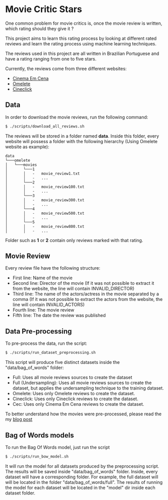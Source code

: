 Movie Critic Stars
===================

One common problem for movie critics is, once the movie review is written, which
rating should they give it ?

This project aims to learn this rating process by looking at different rated
reviews and learn the rating process using machine learning techniques.

The reviews used in this project are all written in Brazilian Portuguese and
have a rating ranging from one to five stars.

Currently, the reviews come from three different websites:

* [Cinema Em Cena](http://cinemaemcena.cartacapital.com.br/)
* [Omelete](http://omelete.uol.com.br/)
* [Cineclick](http://cineclick.com.br/)


Data
------------------

In order to download the movie reviews, run the following command:

```sh
$ ./scripts/download_all_reviews.sh
```

The reviews will be stored in a folder named **data**. Inside this folder, every
website will possess a folder with the following hierarchy (Using Omelete
website as example):

```
data
└───omelete
│   └───movies
│       └───1
│       │   -   movie_review1.txt
│       │   -   ...
│       └───2
│       │   -   movie_review100.txt
│       │   -   ...
│       └───3
│       │   -   movie_review300.txt
│       │   -   ...
│       └───4
│       │   -   movie_review500.txt
│       │   -   ...
│       └───5
│       │   -   movie_review800.txt
│       │   -   ...
```

Folder such as **1** or **2** contain only reviews marked with that rating.


Movie Review
--------------------

Every review file have the following structure:

* First line: Name of the movie
* Second line: Director of the movie (If it was not possible to extract it from
  the website, the line will contain INVALID\_DIRECTOR)
* Third line: The name of the actors/actress in the movie separated by a comma
  (If it was not possible to extract the actors from the website, the line will
  contain INVALID\_ACTORS)
* Fourth line: The movie review
* Fifth line: The date the review was published


Data Pre-processing
----------------------

To pre-process the data, run the script:

```sh
$ ./scripts/run_dataset_preprocessing.sh
```

This script will produce five distinct datasets inside the "data/bag\_of\_words" folder:

* Full: Uses all movie reviews sources to create the dataset
* Full (Undersampling): Uses all movie reviews sources to create the dataset, but applies the 
                        undersampling technique to the training dataset.
* Omelete: Uses only Omelete reviews to create the dataset.
* Cineclick: Uses only Cineclick reviews to create the dataset.
* Cec: Uses only Cinema Em Cena reviews to create the dataset.

To better understand how the movies were pre-processed, please read the my [blog post](https://lucasmoura.github.io/blog/2018/01/31/automatic-star-rating-for-movie-reviews-part-2/)

Bag of Words models
----------------------

To run the Bag Of Words model, just run the script

```sh
$ ./scripts/run_bow_model.sh
```

It will run the model for all datasets produced by the preprocessing script.
The results will be saved inside "data/bag\_of\_words" folder. Inside, every dataset
will have a corresponding folder. For example, the full dataset will will be located in the folder
"data/bag\_of\_words/full". The results of running the model for each dataset will be located in the
"model" dir inside each dataset folder.
